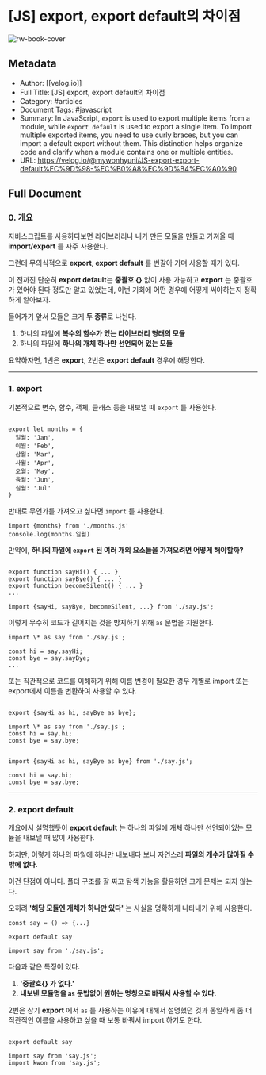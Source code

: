 # [JS] export, export default의 차이점

![rw-book-cover](https://velog.velcdn.com/images/mywonhyuni/post/4b60f61e-8a99-402e-8f3a-8ea22cc17549/image.png)

## Metadata
- Author: [[velog.io]]
- Full Title: [JS] export, export default의 차이점
- Category: #articles
- Document Tags:  #javascript 
- Summary: In JavaScript, `export` is used to export multiple items from a module, while `export default` is used to export a single item. To import multiple exported items, you need to use curly braces, but you can import a default export without them. This distinction helps organize code and clarify when a module contains one or multiple entities.
- URL: https://velog.io/@mywonhyuni/JS-export-export-default%EC%9D%98-%EC%B0%A8%EC%9D%B4%EC%A0%90

## Full Document
### 0. 개요

자바스크립트를 사용하다보면 라이브러리나 내가 만든 모듈을 만들고 가져올 때 **import/export** 를 자주 사용한다.  

그런데 무의식적으로 **export, export default** 를 번갈아 가며 사용할 때가 있다.  

이 전까진 단순히 **export default**는 **중괄호 {}** 없이 사용 가능하고 **export** 는 중괄호가 있어야 된다 정도만 알고 있었는데, 이번 기회에 어떤 경우에 어떻게 써야하는지 정확하게 알아보자.

들어가기 앞서 모듈은 크게 **두 종류**로 나뉜다.

1. 하나의 파일에 **복수의 함수가 있는 라이브러리 형태의 모듈**
2. 하나의 파일에 **하나의 개체 하나만 선언되어 있는 모듈**

요약하자면, 1번은 **export**, 2번은 **export default** 경우에 해당한다.

---

### 1. export

기본적으로 변수, 함수, 객체, 클래스 등을 내보낼 때 `export` 를 사용한다.

```

export let months = {
  일월: 'Jan',
  이월: 'Feb',
  삼월: 'Mar',
  사월: 'Apr',
  오월: 'May',
  육월: 'Jun',
  칠월: 'Jul'
}
```

반대로 무언가를 가져오고 싶다면 `import` 를 사용한다.

```
import {months} from './months.js'
console.log(months.일월) 
```

만약에, **하나의 파일에 `export` 된 여러 개의 요소들을 가져오려면 어떻게 해야할까?**

```

export function sayHi() { ... }
export function sayBye() { ... }
export function becomeSilent() { ... }
...
```

```
import {sayHi, sayBye, becomeSilent, ...} from './say.js';
```

이렇게 무수히 코드가 길어지는 것을 방지하기 위해 `as` 문법을 지원한다.

```
import \* as say from './say.js';

const hi = say.sayHi;
const bye = say.sayBye;
...
```

또는 직관적으로 코드를 이해하기 위해 이름 변경이 필요한 경우 개별로 import 또는 export에서 이름을 변환하여 사용할 수 있다.

```

export {sayHi as hi, sayBye as bye};

import \* as say from './say.js';
const hi = say.hi;
const bye = say.bye;
```

```

import {sayHi as hi, sayBye as bye} from './say.js';

const hi = say.hi;
const bye = say.bye;
```

---

### 2. export default

개요에서 설명했듯이 **export default** 는 하나의 파일에 개체 하나만 선언되어있는 모듈을 내보낼 때 많이 사용한다.

하지만, 이렇게 하나의 파일에 하나만 내보내다 보니 자연스레 **파일의 개수가 많아질 수 밖에 없다.**  

이건 단점이 아니다. 폴더 구조를 잘 짜고 탐색 기능을 활용하면 크게 문제는 되지 않는다.  

오히려 **'해당 모듈엔 개체가 하나만 있다'** 는 사실을 명확하게 나타내기 위해 사용한다.

```
const say = () => {...}

export default say
```

```
import say from './say.js';

```

다음과 같은 특징이 있다.

1. **'중괄호{} 가 없다.'**
2. **내보낸 모듈명을 `as` 문법없이 원하는 명칭으로 바꿔서 사용할 수 있다.**

2번은 상기 **export** 에서 `as` 를 사용하는 이유에 대해서 설명했던 것과 동일하게 좀 더 직관적인 이름을 사용하고 싶을 때 보통 바꿔서 import 하기도 한다.

```

export default say

import say from 'say.js';
import kwon from 'say.js';
```

